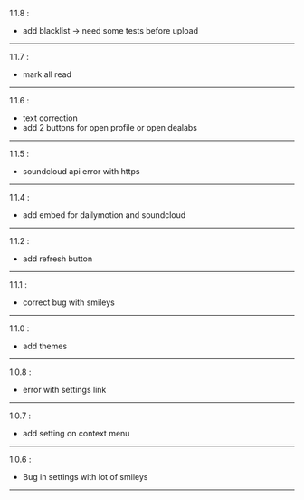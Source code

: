 1.1.8 :
 - add blacklist -> need some tests before upload
 
----------------------------------------

1.1.7 :
 - mark all read

----------------------------------------

1.1.6 :
 - text correction
 - add 2 buttons for open profile or open dealabs

----------------------------------------

1.1.5 :
 - soundcloud api error with https

----------------------------------------

1.1.4 :
 - add embed for dailymotion and  soundcloud

----------------------------------------

1.1.2 :
 - add refresh button

----------------------------------------

1.1.1 :
 - correct bug with smileys

----------------------------------------

1.1.0 :
 - add themes

----------------------------------------

1.0.8 :
 - error with settings link

----------------------------------------

1.0.7 :
 - add setting on context menu

----------------------------------------

1.0.6 :
 - Bug in settings with lot of smileys
 
----------------------------------------